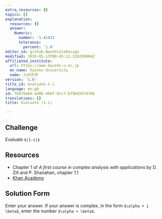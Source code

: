 ```yaml
---
extra_resources: {}
topics: []
explanation:
  resources: {}
  answer:
    Numeric:
      number: '1.41421'
      tolerance:
        percent: '1.0'
editor_id: github.NanoScaleDesign
modified: 2020-05-13T00:45:12.228299984Z
affiliated_institute:
  url: https://www.kyushu-u.ac.jp
  en_name: Kyushu University
  name: 九州大学
version: '1.0'
title_id: evaluate-1-i
language: en-gb
id: f66f9ab6-ad8b-496f-8cc7-bf9bd267876b
translations: {}
title: Evaluate |1-i|

---
```


## Challenge
Evaluate `$|1-i|$`

## Resources
- Chapter 1 of *A first course in complex analysis with applications* by D. Zill and P. Shanahan, chapter 1.1
- [Khan Academy](https://www.khanacademy.org/math/precalculus/imaginary-and-complex-numbers#the-complex-plane)

## Solution Form
Enter your answer.
If your answer is complex, in the form `$\alpha + i \beta$`, enter the number `$\alpha + \beta$`.

